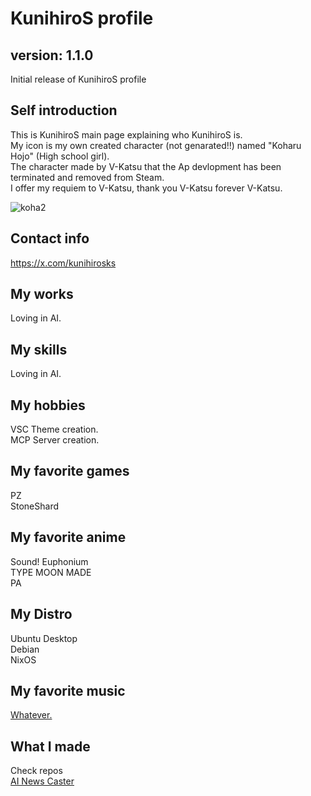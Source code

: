# KunihiroS profile

## version: 1.1.0
Initial release of KunihiroS profile

## Self introduction
This is KunihiroS main page explaining who KunihiroS is.<br>
My icon is my own created character (not genarated!!) named "Koharu Hojo" (High school girl).<br>
The character made by V-Katsu that the Ap devlopment has been terminated and removed from Steam.<br>
I offer my requiem to V-Katsu, thank you V-Katsu forever V-Katsu.<br>
<!--![koha1](https://res.cloudinary.com/dqmo38a6s/image/upload/v1684222455/koha4_rc6kxj.png)<br>-->
![koha2](https://res.cloudinary.com/dqmo38a6s/image/upload/v1684222454/koha5_itrmvn.png)<br>

## Contact info
https://x.com/kunihirosks

## My works
Loving in AI.

## My skills
Loving in AI.

## My hobbies
VSC Theme creation.  
MCP Server creation.

## My favorite games
PZ  
StoneShard

## My favorite anime
Sound! Euphonium  
TYPE MOON MADE  
PA

## My Distro
Ubuntu Desktop  
Debian  
NixOS

## My favorite music
[Whatever.](https://www.youtube.com/watch?v=BMc48UNwTu4)

## What I made
Check repos  
[AI News Caster](https://ai-news-caster.web.app/)
